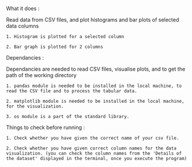 What it does :

Read data from CSV files, and plot histograms and bar plots of selected data columns

    1. Histogram is plotted for a selected column

    2. Bar graph is plotted for 2 columns 

Dependancies :

Dependancies are needed to read CSV files, visualise plots, and to get the path of the working directory

    1. pandas module is needed to be installed in the local machine, to read the CSV file and to process the tabular data.

    2. matplotlib module is needed to be installed in the local machine, for the visualization. 

    3. os module is a part of the standard library. 

Things to check before running :

    1. Check whether you have given the correct name of your csv file.

    2. Check whether you have given correct column names for the data visualization. (you can check the column names from the 'Details of the dataset' displayed in the terminal, once you execute the program)